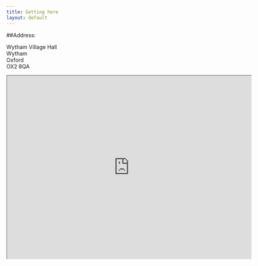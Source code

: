 ```yaml
---
title: Getting here
layout: default
---
```

##Address:

Wytham Village Hall<br>
Wytham<br>
Oxford<br>
OX2 8QA<br>

<iframe src="https://www.google.com/maps/d/u/1/embed?mid=zGEqJUtdo16I.kgZl0h5DgSHc" width="640" height="480"></iframe>




